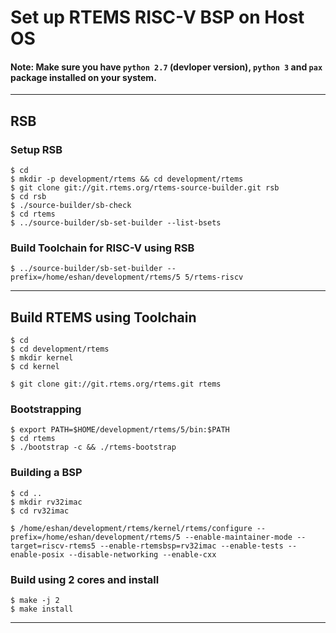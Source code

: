 # Set up RTEMS RISC-V BSP on Host OS

#### Note: Make sure you have `python 2.7` (devloper version), `python 3` and `pax` package installed on your system.

---

## RSB
### Setup RSB
~~~~
$ cd
$ mkdir -p development/rtems && cd development/rtems
$ git clone git://git.rtems.org/rtems-source-builder.git rsb
$ cd rsb
$ ./source-builder/sb-check
$ cd rtems
$ ../source-builder/sb-set-builder --list-bsets
~~~~

### Build Toolchain for RISC-V using RSB
~~~~
$ ../source-builder/sb-set-builder --prefix=/home/eshan/development/rtems/5 5/rtems-riscv
~~~~

---

## Build RTEMS using Toolchain
~~~~
$ cd
$ cd development/rtems
$ mkdir kernel
$ cd kernel
~~~~
~~~~
$ git clone git://git.rtems.org/rtems.git rtems
~~~~
### Bootstrapping
~~~~
$ export PATH=$HOME/development/rtems/5/bin:$PATH 
$ cd rtems
$ ./bootstrap -c && ./rtems-bootstrap
~~~~
### Building a BSP
~~~~
$ cd ..
$ mkdir rv32imac
$ cd rv32imac
~~~~
~~~~
$ /home/eshan/development/rtems/kernel/rtems/configure --prefix=/home/eshan/development/rtems/5 --enable-maintainer-mode --target=riscv-rtems5 --enable-rtemsbsp=rv32imac --enable-tests --enable-posix --disable-networking --enable-cxx
~~~~
### Build using 2 cores and install
~~~~
$ make -j 2
$ make install
~~~~
---

